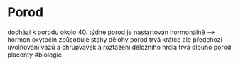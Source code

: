 # Porod
dochází k porodu okolo 40. týdne
porod je nastartován hormonálně --> hormon oxytocin
způsobuje stahy dělohy
porod trvá krátce ale předchozí uvolňování vazů a chrupvavek a roztažení děložního hrdla trvá dlouho
porod placenty
#biologie 
